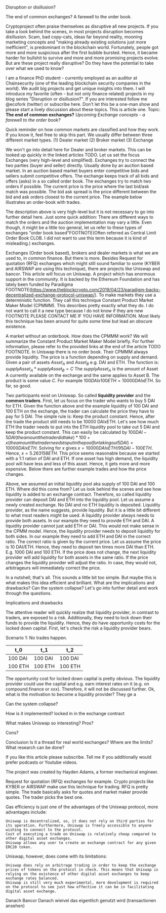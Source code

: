  Disruption or disillusion? 

The end of common exchanges?
A farewell to the order book.

Cryptoproject often praise themselves as disruptive all new projects. If you take a look behind the scenes, in most projects disruption becomes disillusion. Scam, bad copy-cats, ideas far beyond reality, mooning marketing concepts and "making already existing solutions just more inefficient", is predominant in the blockchain world. Fortunately, people got more and more suspicious after the first bubble bursted. Hence, it became harder for bullshit to survive and more and more promising projects evolve. But are these project really disruptive? Do they have the potential to take over what we used to know? 

I am a finance PhD student - currently employed as an auditor at Chainsecurity (one of the leading blockchain security companies in the world). We audit big projects and get unique insights into them. I will introduce my favorite (often - but not only finance related) projects in my blog series "Disruption or disillusion?". If you are interested follow me @ecofork (twitter) or subscribe here. Don't let this be a one-man show and please start a lively discussion about these topics. This is article one. Topic: **The end of common exchanges?** *Upcoming Exchange concepts - a farewell to the order book?*

Quick reminder on how common markets are classified and how they work. If you know it, feel free to skip this part. We usually differ between three different market types. 
(1) Dealer market
(2) Broker market
(3) Exchange

We won't go into detail here for Dealer and broker markets. This can be looked up quickly in the linked articles TODO. Let us set the focus Exchanges (very high-level and simplified). Exchanges try to connect the two parties (buyer and seller) directly. Usually done by an auction based market. In an auction based market buyers enter competitive bids and sellers submit competitive offers. The exchange keeps track of all bids and offers (asks) in a so called order book. The exchanges try to match two orders if possible. The current price is the price where the last bid/ask match was possible. The bid ask spread is the price different between the bid and ask orders closest to the current price.
The example below illustrates an order-book with trades.

<Illustration>

The description above is very high-level but it is not necessary to go into further detail here. Just some quick addition: There are different ways to match the orders and the auction implementation may vary a little. Even though, it might be a little too general, let us refer to these types of exchanges "order book based"FOOTNOTE(Often referred as Central Limit Order Book CLOB. I did not want to use this term because it is kind of misleading.) exchanges.

Exchanges (Order book based), brokers and dealer markets is what we are used to, in common finance. But there is more. Besides Request for quotation (RFQ) exchanges which might still sound familiar to some (KYBER and AIRSWAP are using this technique), there are projects like Uniswap and bancor. This article will focus on Uniswap. A project which has enormous support in the community. It is backed by the Ethereum Foundation and has lately been funded by Paradigma FOOTNOTE(https://www.theblockcrypto.com/2019/04/23/paradigm-backs-decentralized-exchange-protocol-uniswap/). To make markets they use a deterministic function. They call this technique Constant Product Market Maker Model (CPMMM). This describes pretty exactly what they do.
I do not want to call it a new type because I do not know if they are new FOOTNOTE PLEASE CONTACT ME IF YOU HAVE INFORMATION. Most likely this technique has been around for quite some time but lead an obscure existence. 

A market without an orderbook. How does the CPMMM work?
We will summarize the Constant Product Market Maker Model briefly. For further information, please refer to the provided links at the end of the article TODO FOOTNOTE. In Uniswap there is no order book. Their CPMMM always provide liquidity. The price is a function depending on supply and demand. Given a pair of assets $Asset_A$ and $Asset_B$ e.g. DAI and ETH. The function is:
$supplyAsset_A*supplyAsset_B=C$ The $supplyAsset_A$ is the amount of Asset A currently available on the exchange and the same applies to Asset B. The product is some value $C$. For example $100 DAI x 100 ETH = 10000 DAIxETH$. So far, so good.

Two participants exist on Uniswap. So called **liquidity provider** and the **common traders**. 
First, let us focus on the trader who wants to buy 5 DAI for ETH. Given the function above and the example liquidity of 100 DAI and 100 ETH on the exchange, the trader can calculate the price they have to pay for 5 DAI. The simple rule is: Keep the product constant. Hence, after the trade the product still needs to be 10000 DAIxETH. Let's see how much ETH the trader needs to put into the ETH liquidity pool to take out 5 DAI and keep the product constant. This can easily be calculated by $100 DAI - 5 DAI (the amount the trader did take) * 100 + x (the amount the trader needs to put in the pool for taking out 5 DAI) = 10000 DAIxETH$. Solving for $x$ gives $x = 10000 DAIxETH / 95 DAI - 100ETH$. Hence, $x = 5.263158 ETH$. This price seems reasonable because we started with a 1:1 ration of DAI and ETH. If one asset has high demand, the liquidity pool will have less and less of this asset. Hence, it gets more and more expensive.
Below there are further example trades and how the price changes.

<Illustration or Table>

Above, we assumed an initial liquidity pool aka supply of 100 DAI and 100 ETH. Where did this come from? Let us look behind the scenes and see how liquidity is added to an exchange contract. Therefore, so called liquidity provider can deposit DAI and ETH into the liquidity pool. Let us assume a newly created exchange. No DAI and no ETH liquidity is deposited. Liquidity provider, as the name suggests, provide liquidity. But it is a little bit different to what most readers might be used. A liquidity provider always needs to provide both assets. In our example they need to provide ETH and DAI.
A liquidity provider cannot just add ETH or DAI. This would not make sense in the CPMM model. Hence, the liquidity provider needs to deposit liquidity for both sides. In our example they need to add ETH and DAI in the correct ratio. The correct ratio is given by the current price. Let us assume the price is 10 DAI/ETH. Hence, they need to deposit ten times more DAI than ETH. E.g. 1000 DAI and 100 ETH. If the price does not change, the next liquidity provider will add liquidity for both assets in the same ratio. If the price changes the liquidity provider will adjust the ratio. In case, they would not, arbitrageurs will immediately correct the price. 

<Illustration>

In a nutshell, that's all. This sounds a little bit too simple. But maybe this is what makes this idea efficient and brilliant. What are the implications and drawbacks? Can the system collapse? Let's go into further detail and work through the questions. 

Implications and drawbacks

The attentive reader will quickly realize that liquidity provider, in contrast to traders, are exposed to a risk. Additionally, they need to lock down their funds to provide the liquidity. Hence, they do have opportunity costs for the locked down capital. First, let's check the risk a liquidity provider bears. 

Scenario 1:
     No trades happen. 

| t_0 | t_1 | t_2 |
| -------- | -------- | -------- |
| 100 DAI | 100 DAI | 100 DAI |
| 100 ETH | 100 ETH | 100 ETH |





The opportunity cost for locked down capital is pretty obvious. The liquidity provider could use the capital and e.g. earn interest rates on it (e.g. on compound.finance or xxx). Therefore, it will not be discussed further. Ok, what is the motivation to become a liquidity provider? They ge a 


Can the system collapse?

How is it implemented?
locked in in the exchange contract

What makes Uniswap so interesting? Pros?

Cons?

Conclusion
Is it a thread for real world exchanges? 
Where are the limits?
What research can be done?

If you like this article please subscribe. Tell me if you additionally would prefer podcasts or Youtube videos.



The project was created by Hayden Adams, a former mechanical engineer.

Request for quotation (RFQ) exchanges for example. Crypto projects like KYBER or AIRSWAP make use this technique for trading. RFQ is pretty simple. The trade basically asks for quotes and market maker provide quotes. The trader picks the best one.

Gas efficiency is just one of the advantages of the Uniswap protocol, more advantages include:

    Uniswap is decentralized, so, it does not rely on third parties for its operation. Furthermore, Uniswap is freely accessible to anyone wishing to connect to the protocol.
    Cost of executing a trade on Uniswap is relatively cheap compared to other digital asset exchanges.
    Uniswap allows any user to create an exchange contract for any given ERC20 token.

Uniswap, however, does come with its limitations:

    Uniswap does rely on arbitrage trading in order to keep the exchange prices of tokens on the protocol in check. This means that Uniswap is relying on the existence of other digital asset exchanges to keep exchange rates balanced.
    Uniswap is still very much experimental, more development is required on the protocol to see just how effective it can be in facilitating digital asset exchange.

Danach Bancor
Danach wieivel das eigentlich genutzt wird (transactionen ansehen)